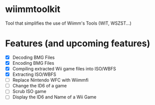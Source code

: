 # wiimmtoolkit
Tool that simplifies the use of Wiimm's Tools (WIT, WSZST...)

# Features (and upcoming features)
- [x] Decoding BMG Files
- [x] Encoding BMG Files
- [x] Compiling extracted Wii game files into ISO/WBFS
- [x] Extracting ISO/WBFS
- [ ] Replace Nintendo WFC with Wiimmfi
- [ ] Change the ID6 of a game
- [ ] Scrub ISO game
- [ ] Display the ID6 and Name of a Wii Game

